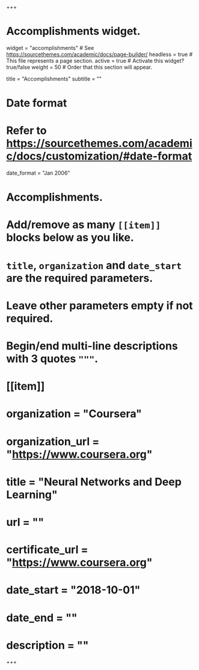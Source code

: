+++
# Accomplishments widget.
widget = "accomplishments"  # See https://sourcethemes.com/academic/docs/page-builder/
headless = true  # This file represents a page section.
active = true  # Activate this widget? true/false
weight = 50  # Order that this section will appear.

title = "Accomplish&shy;ments"
subtitle = ""

# Date format
#   Refer to https://sourcethemes.com/academic/docs/customization/#date-format
date_format = "Jan 2006"

# Accomplishments.
#   Add/remove as many `[[item]]` blocks below as you like.
#   `title`, `organization` and `date_start` are the required parameters.
#   Leave other parameters empty if not required.
#   Begin/end multi-line descriptions with 3 quotes `"""`.

# [[item]]
 # organization = "Coursera"
 # organization_url = "https://www.coursera.org"
 # title = "Neural Networks and Deep Learning"
 # url = ""
 # certificate_url = "https://www.coursera.org"
 # date_start = "2018-10-01"
 # date_end = ""
 # description = ""

+++
